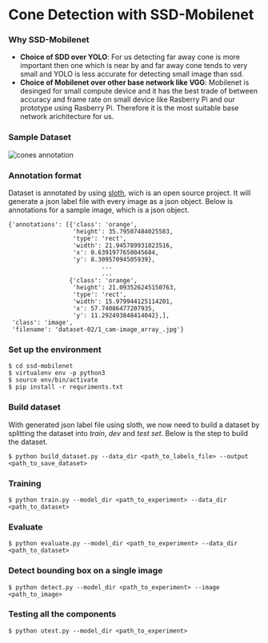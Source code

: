# Cone Detection with SSD-Mobilenet

### Why SSD-Mobilenet
- **Choice of SDD over YOLO**: For us detecting far away cone is more important then one which is near by and far away cone tends to very small and YOLO is less accurate for detecting small image than ssd.
- **Choice of Mobilenet over other base network like VGG**: Mobilenet is desinged for small compute device and it has the best trade of between accuracy and frame rate on small device like Rasberry Pi and our prototype using Rasberry Pi. Therefore it is the most suitable  base network arichitecture for us.

### Sample Dataset
![cones annotation](https://i.postimg.cc/sfNqhp95/cones.png)

### Annotation format
Dataset is annotated by using [sloth](https://sloth.readthedocs.io/en/latest/), wich is an open source project. It will generate a json label file with every image as a json object. Below is annotations for a sample image, which is a json object.
```
{'annotations': [{'class': 'orange',
                  'height': 35.79507484025583,
                  'type': 'rect',
                  'width': 21.945789931823516,
                  'x': 0.6391977650045684,
                  'y': 8.30957094505939},
                          ...
                          ...
                 {'class': 'orange',
                  'height': 21.093526245150763,
                  'type': 'rect',
                  'width': 15.979944125114201,
                  'x': 57.74086477207935,
                  'y': 11.292493848414042},],
 'class': 'image',
 'filename': 'dataset-02/1_cam-image_array_.jpg'}
```

### Set up the environment
```
$ cd ssd-mobilenet
$ virtualenv env -p python3
$ source env/bin/activate
$ pip install -r requriments.txt
```

### Build dataset
With generated json label file using sloth, we now need to build a dataset by splitting the dataset into *train*, *dev* and *test set*. Below is the step to build the dataset.
```
$ python build_dataset.py --data_dir <path_to_labels_file> --output <path_to_save_dataset>
```

### Training
```
$ python train.py --model_dir <path_to_experiment> --data_dir <path_to_dataset>
```

### Evaluate
```
$ python evaluate.py --model_dir <path_to_experiment> --data_dir <path_to_dataset>
```

### Detect bounding box on a single image
```
$ python detect.py --model_dir <path_to_experiment> --image <path_to_image>
```

### Testing all the components
```
$ python utest.py --model_dir <path_to_experiment>
```
